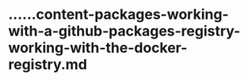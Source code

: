 # ......content-packages-working-with-a-github-packages-registry-working-with-the-docker-registry.md